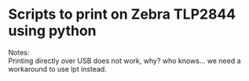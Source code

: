 # Scripts to print on Zebra TLP2844 using python

Notes:  
Printing directly over USB does not work, why? who knows...
we need a workaround to use lpt instead.

